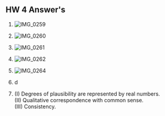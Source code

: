 ## HW 4 Answer's  

1.
   ![IMG_0259](https://github.com/rosie8228/IDS2024S/assets/157654632/bff61319-7056-4624-b6f6-b7c920782981)  

2.
   ![IMG_0260](https://github.com/rosie8228/IDS2024S/assets/157654632/3bdf2a82-3bfc-4f7c-b0dd-9a1640b5ea56)  

3.
   ![IMG_0261](https://github.com/rosie8228/IDS2024S/assets/157654632/36d16abc-e87a-4a7a-ba43-8027ff3b69d3)  

4.
   ![IMG_0262](https://github.com/rosie8228/IDS2024S/assets/157654632/2420bfd2-38af-45a5-bc94-dd37c6f4c5b8)  

5. ![IMG_0264](https://github.com/rosie8228/IDS2024S/assets/157654632/3f614812-0bc0-47e5-935e-4f8bbc8b928f)  

6. d
7. (I) Degrees of plausibility are represented by real numbers.  
   (II) Qualitative correspondence with common sense.  
   (III) Consistency.  
